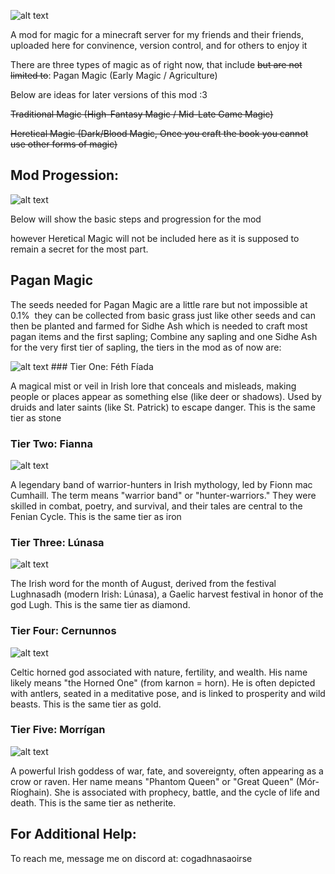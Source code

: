 ![alt text](https://github.com/saoirse-ig/TDC/blob/master/src/main/resources/assets/saoirsemod/TDC_Banner.png.png "The Dark Carnival")


A mod for magic for a minecraft server for my friends and their friends, uploaded here for convinence, version control, and for others to enjoy it

There are three types of magic as of right now, that include ~~but are not limited to~~:
Pagan Magic (Early Magic / Agriculture)



Below are ideas for later versions of this mod :3

~~Traditional Magic (High-Fantasy Magic / Mid-Late Game Magic)~~

~~Heretical Magic (Dark/Blood Magic, Once you craft the book you cannot use other forms of magic)~~



## Mod Progession:

![alt text](https://github.com/saoirse-ig/TDC/blob/master/src/main/resources/assets/saoirsemod/textures/item/unused_wall.png)

Below will show the basic steps and progression for the mod


however Heretical Magic will not be included here as it is supposed to
remain a secret for the most part.


## Pagan Magic


The seeds needed for Pagan Magic are a little rare but not impossible at 0.1% 
they can be collected from basic grass just like other seeds and can then be planted
and farmed for Sidhe Ash which is needed to craft most pagan items and the first sapling; Combine any sapling and one Sidhe Ash for the very first tier of sapling, the tiers in the mod as of now are:


![alt text](https://github.com/saoirse-ig/TDC/blob/master/src/main/resources/assets/saoirsemod/textures/item/pagan_t1_ingot_unused.png) ### Tier One: Féth Fíada

A magical mist or veil in Irish lore that conceals and misleads, making people or places appear as something else (like deer or shadows). Used by druids and later saints (like St. Patrick) to escape danger. This is the same tier as stone



### Tier Two: Fianna
![alt text](https://github.com/saoirse-ig/TDC/blob/master/src/main/resources/assets/saoirsemod/textures/item/pagan_t2_ingot_unused.png)

A legendary band of warrior-hunters in Irish mythology, led by Fionn mac Cumhaill. The term means "warrior band" or "hunter-warriors." They were skilled in combat, poetry, and survival, and their tales are central to the Fenian Cycle. This is the same tier as iron



### Tier Three: Lúnasa
![alt text](https://github.com/saoirse-ig/TDC/blob/master/src/main/resources/assets/saoirsemod/textures/item/pagan_t3_ingot_unused.png)

The Irish word for the month of August, derived from the festival Lughnasadh (modern Irish: Lúnasa), a Gaelic harvest festival in honor of the god Lugh. This is the same tier as diamond.



### Tier Four: Cernunnos
![alt text](https://github.com/saoirse-ig/TDC/blob/master/src/main/resources/assets/saoirsemod/textures/item/pagan_t4_ingot_unused.png)

Celtic horned god associated with nature, fertility, and wealth. His name likely means "the Horned One" (from karnon = horn). He is often depicted with antlers, seated in a meditative pose, and is linked to prosperity and wild beasts. This is the same tier as gold.



### Tier Five: Morrígan
![alt text](https://github.com/saoirse-ig/TDC/blob/master/src/main/resources/assets/saoirsemod/textures/item/pagan_t5_ingot_unused.png)

A powerful Irish goddess of war, fate, and sovereignty, often appearing as a crow or raven. Her name means "Phantom Queen" or "Great Queen" (Mór-Ríoghain). She is associated with prophecy, battle, and the cycle of life and death. This is the same tier as netherite.




## For Additional Help:

To reach me, message me on discord at: cogadhnasaoirse
